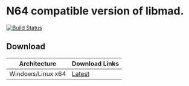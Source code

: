 # N64 compatible version of libmad.

[![Build Status](https://dev.azure.com/n64-tools/N64-Tools/_apis/build/status/N64-tools.libmad?branchName=master)](https://dev.azure.com/n64-tools/N64-Tools/_build/latest?definitionId=4&branchName=master)

## Download
Architecture | Download Links
--- | --- 
Windows/Linux x64 | [Latest](https://n64tools.blob.core.windows.net/binaries/N64-tools/libs/master/latest/libmad.zip)
